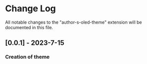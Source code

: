 # Change Log

All notable changes to the "author-s-oled-theme" extension will be documented in this file.

## [0.0.1] - 2023-7-15

### Creation of theme
